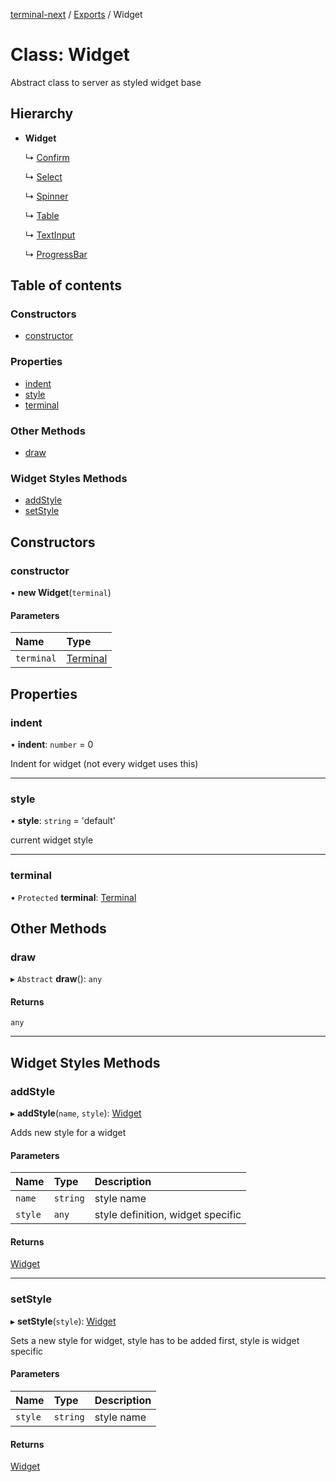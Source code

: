 [terminal-next](../README.md) / [Exports](../modules.md) / Widget

# Class: Widget

Abstract class to server as styled widget base

## Hierarchy

- **Widget**

  ↳ [Confirm](confirm.md)

  ↳ [Select](select.md)

  ↳ [Spinner](spinner.md)

  ↳ [Table](table.md)

  ↳ [TextInput](textinput.md)

  ↳ [ProgressBar](progressbar.md)

## Table of contents

### Constructors

- [constructor](widget.md#constructor)

### Properties

- [indent](widget.md#indent)
- [style](widget.md#style)
- [terminal](widget.md#terminal)

### Other Methods

- [draw](widget.md#draw)

### Widget Styles Methods

- [addStyle](widget.md#addstyle)
- [setStyle](widget.md#setstyle)

## Constructors

### constructor

• **new Widget**(`terminal`)

#### Parameters

| Name | Type |
| :------ | :------ |
| `terminal` | [Terminal](terminal.md) |

## Properties

### indent

• **indent**: `number` = 0

Indent for widget (not every widget uses this)

___

### style

• **style**: `string` = 'default'

current widget style

___

### terminal

• `Protected` **terminal**: [Terminal](terminal.md)

## Other Methods

### draw

▸ `Abstract` **draw**(): `any`

#### Returns

`any`

___

## Widget Styles Methods

### addStyle

▸ **addStyle**(`name`, `style`): [Widget](widget.md)

Adds new style for a widget

#### Parameters

| Name | Type | Description |
| :------ | :------ | :------ |
| `name` | `string` | style name |
| `style` | `any` | style definition, widget specific |

#### Returns

[Widget](widget.md)

___

### setStyle

▸ **setStyle**(`style`): [Widget](widget.md)

Sets a new style for widget, style has to be added first, style is widget specific

#### Parameters

| Name | Type | Description |
| :------ | :------ | :------ |
| `style` | `string` | style name |

#### Returns

[Widget](widget.md)
